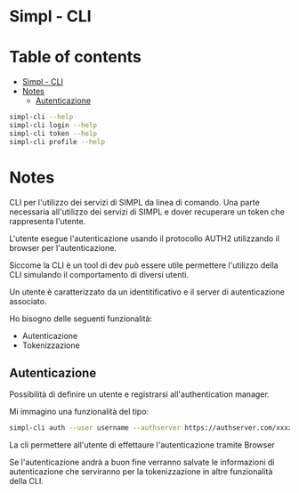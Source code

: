 # Simpl - CLI

# Table of contents
- [Simpl - CLI](#simpl---cli)
- [Notes](#notes)
  - [Autenticazione](#autenticazione)

```bash
simpl-cli --help
simpl-cli login --help
simpl-cli token --help
simpl-cli profile --help
```

# Notes

CLI per l'utilizzo dei servizi di SIMPL da linea di comando.
Una parte necessaria all'utilizzo dei servizi di SIMPL e dover recuperare un token che rappresenta l'utente.

L'utente esegue l'autenticazione usando il protocollo AUTH2 utilizzando il browser per l'autenticazione.

Siccome la CLI è un tool di dev può essere utile permettere l'utilizzo della CLI simulando il comportamento di diversi utenti.

Un utente è caratterizzato da un identitificativo e il server di autenticazione associato.

Ho bisogno delle seguenti funzionalità:

- Autenticazione
- Tokenizzazione

## Autenticazione

Possibilità di definire un utente e registrarsi all'authentication manager.

Mi immagino una funzionalità del tipo:

```bash
simpl-cli auth --user username --authserver https://authserver.com/xxxxx bash
```

La cli permettere all'utente di effettaure l'autenticazione tramite Browser

Se l'autenticazione andrà a buon fine verranno salvate le informazioni di autenticazione che serviranno per la tokenizzazione in altre funzionalità della CLI.
